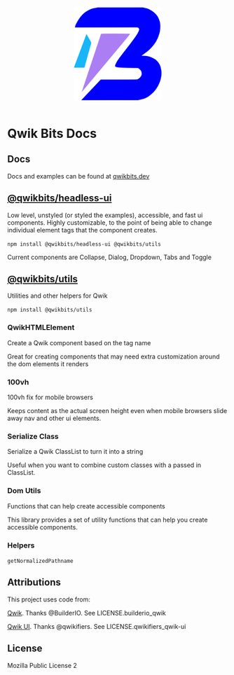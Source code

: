 <p align="center">
  <br>
  <img width="200" src="./apps/docs/public/qwikbits.svg" alt="Qwik BIts">
  <br>
  <br>
</p>

# Qwik Bits Docs


## Docs


Docs and examples can be found at <a href="https://qwikbits.dev" target="_blank">qwikbits.dev</a>

## [@qwikbits/headless-ui](https://qwikbits.dev/headless-ui/)
Low level, unstyled (or styled the examples), accessible, and fast ui components. Highly customizable, to the point of being able to change individual element tags that the component creates.

`npm install @qwikbits/headless-ui @qwikbits/utils`

Current components are Collapse, Dialog, Dropdown, Tabs and Toggle



## [@qwikbits/utils](https://qwikbits.dev/utils/)
Utilities and other helpers for Qwik 

`npm install @qwikbits/utils`

### QwikHTMLElement
Create a Qwik component based on the tag name

Great for creating components that may need extra customization around the dom elements it renders

### 100vh
100vh fix for mobile browsers

Keeps content as the actual screen height even when mobile browsers slide away nav and other ui elements.

### Serialize Class
Serialize a Qwik ClassList to turn it into a string

Useful when you want to combine custom classes with a passed in ClassList.

### Dom Utils
Functions that can help create accessible components

This library provides a set of utility functions that can help you create accessible components.

### Helpers

`getNormalizedPathname`

## Attributions


This project uses code from:

<a href="https://github.com/BuilderIO/qwik">Qwik</a>. Thanks @BuilderIO.
See LICENSE.builderio_qwik

<a href="https://github.com/qwikifiers/qwik-ui">Qwik UI</a>. Thanks @qwikifiers.
See LICENSE.qwikifiers_qwik-ui


## License

Mozilla Public License 2
